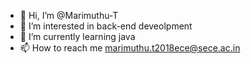 - 👋 Hi, I’m @Marimuthu-T
- 👀 I’m interested in back-end deveolpment
- 🌱 I’m currently learning java
- 📫 How to reach me marimuthu.t2018ece@sece.ac.in

<!---
Marimuthu-T/Marimuthu-T is a ✨ special ✨ repository because its `README.md` (this file) appears on your GitHub profile.
You can click the Preview link to take a look at your changes.
--->

